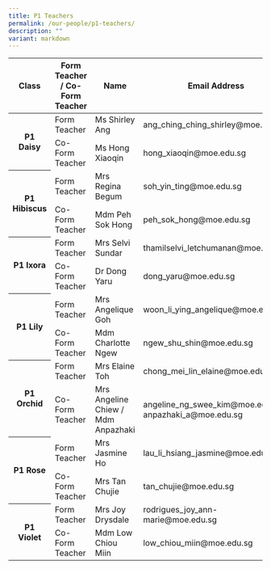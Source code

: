 ```yaml
---
title: P1 Teachers
permalink: /our-people/p1-teachers/
description: ""
variant: markdown
---
```

<table>
<thead>
  <tr>
    <th>Class</th>
    <th>Form Teacher / Co-Form Teacher</th>
    <th>Name</th>
    <th>Email Address</th>
  </tr>
</thead>
<tbody>
  <tr>
    <th rowspan="2">P1 Daisy
    </th><td>Form Teacher</td>
    <td>Ms Shirley Ang</td>
    <td>ang_ching_ching_shirley@moe.edu.sg</td>
  </tr>
  <tr>
    <td>Co-Form Teacher</td>
    <td>Ms Hong Xiaoqin</td>
    <td>hong_xiaoqin@moe.edu.sg</td>
  </tr>
  <tr>
    <th rowspan="2">P1 Hibiscus
    </th><td>Form Teacher</td>
    <td>Mrs Regina Begum</td>
    <td>soh_yin_ting@moe.edu.sg</td>
  </tr>
  <tr>
    <td>Co-Form Teacher</td>
    <td>Mdm Peh Sok Hong</td>
    <td>peh_sok_hong@moe.edu.sg</td>
  </tr>
  <tr>
    <th rowspan="2">P1 Ixora
    </th><td>Form Teacher</td>
    <td>Mrs Selvi Sundar</td>
    <td>thamilselvi_letchumanan@moe.edu.sg</td>
  </tr>
  <tr>
    <td>Co-Form Teacher</td>
    <td>Dr Dong Yaru</td>
    <td>dong_yaru@moe.edu.sg</td>
  </tr>
  <tr>
    <th rowspan="2">P1 Lily
    </th><td>Form Teacher</td>
    <td>Mrs Angelique Goh</td>
    <td>woon_li_ying_angelique@moe.edu.sg</td>
  </tr>
  <tr>
    <td>Co-Form Teacher</td>
    <td>Mdm Charlotte Ngew</td>
    <td>ngew_shu_shin@moe.edu.sg</td>
  </tr>
  <tr>
    <th rowspan="2">P1 Orchid
    </th><td>Form Teacher</td>
    <td>Mrs Elaine Toh</td>
<td>chong_mei_lin_elaine@moe.edu.sg</td>
  </tr>
    <tr><td>Co-Form Teacher</td>
    <td>Mrs Angeline Chiew / Mdm Anpazhaki</td>
    <td>angeline_ng_swee_kim@moe.edu.sg / anpazhaki_a@moe.edu.sg</td>
  </tr>
  <tr>
	   <th rowspan="2">P1 Rose
    </th><td>Form Teacher</td>
    <td>Mrs Jasmine Ho</td>
<td>lau_li_hsiang_jasmine@moe.edu.sg</td>
  </tr>
    <tr><td>Co-Form Teacher</td>
    <td>Mrs Tan Chujie</td>
    <td>tan_chujie@moe.edu.sg</td>
  </tr>
  <tr>
    <th rowspan="2">P1 Violet
    </th><td>Form Teacher</td>
    <td>Mrs Joy Drysdale</td>
    <td>rodrigues_joy_ann-marie@moe.edu.sg</td>
  </tr>
  <tr>
    <td>Co-Form Teacher</td>
    <td>Mdm Low Chiou Miin</td>
    <td>low_chiou_miin@moe.edu.sg</td>
  </tr>
</tbody>
</table>